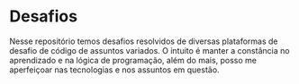 # Desafios
Nesse repositório temos desafios resolvidos de diversas plataformas de desafio de código de assuntos variados. O intuito é manter a constância no aprendizado e na lógica de programação, além do mais, posso me aperfeiçoar nas tecnologias e nos assuntos em questão.
